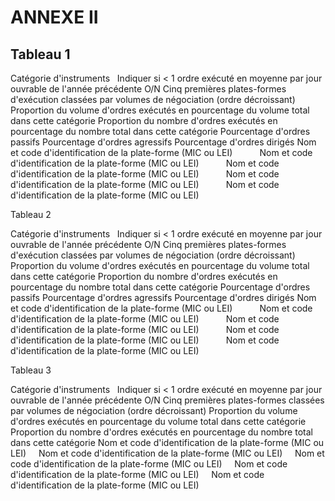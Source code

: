 # ANNEXE II

## Tableau 1

Catégorie d'instruments   Indiquer si < 1 ordre exécuté en moyenne par jour ouvrable de l'année précédente O/N Cinq premières plates-formes d'exécution classées par volumes de négociation (ordre décroissant) Proportion du volume d'ordres exécutés en pourcentage du volume total dans cette catégorie Proportion du nombre d'ordres exécutés en pourcentage du nombre total dans cette catégorie Pourcentage d'ordres passifs Pourcentage d'ordres agressifs Pourcentage d'ordres dirigés Nom et code d'identification de la plate-forme (MIC ou LEI)           Nom et code d'identification de la plate-forme (MIC ou LEI)           Nom et code d'identification de la plate-forme (MIC ou LEI)           Nom et code d'identification de la plate-forme (MIC ou LEI)           Nom et code d'identification de la plate-forme (MIC ou LEI)          



Tableau 2

Catégorie d'instruments   Indiquer si < 1 ordre exécuté en moyenne par jour ouvrable de l'année précédente O/N Cinq premières plates-formes d'exécution classées par volumes de négociation (ordre décroissant) Proportion du volume d'ordres exécutés en pourcentage du volume total dans cette catégorie Proportion du nombre d'ordres exécutés en pourcentage du nombre total dans cette catégorie Pourcentage d'ordres passifs Pourcentage d'ordres agressifs Pourcentage d'ordres dirigés Nom et code d'identification de la plate-forme (MIC ou LEI)           Nom et code d'identification de la plate-forme (MIC ou LEI)           Nom et code d'identification de la plate-forme (MIC ou LEI)           Nom et code d'identification de la plate-forme (MIC ou LEI)           Nom et code d'identification de la plate-forme (MIC ou LEI)          



Tableau 3

Catégorie d'instruments   Indiquer si < 1 ordre exécuté en moyenne par jour ouvrable de l'année précédente O/N Cinq premières plates-formes classées par volumes de négociation (ordre décroissant) Proportion du volume d'ordres exécutés en pourcentage du volume total dans cette catégorie Proportion du nombre d'ordres exécutés en pourcentage du nombre total dans cette catégorie Nom et code d'identification de la plate-forme (MIC ou LEI)     Nom et code d'identification de la plate-forme (MIC ou LEI)     Nom et code d'identification de la plate-forme (MIC ou LEI)     Nom et code d'identification de la plate-forme (MIC ou LEI)     Nom et code d'identification de la plate-forme (MIC ou LEI)    

